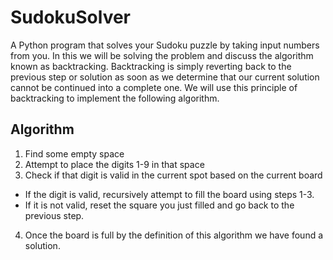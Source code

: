 # SudokuSolver

A Python program that solves your Sudoku puzzle by taking input numbers from you. 
In this we will be solving the problem and discuss the algorithm known as backtracking.
Backtracking is simply reverting back to the previous step or solution as soon as we determine that our current solution cannot be continued into a complete one. 
We will use this principle of backtracking to implement the following algorithm.
## Algorithm
1. Find some empty space
2. Attempt to place the digits 1-9 in that space
3. Check if that digit is valid in the current spot based on the current board
  - If the digit is valid, recursively attempt to fill the board using steps 1-3.
  - If it is not valid, reset the square you just filled and go back to the previous step.
4. Once the board is full by the definition of this algorithm we have found a solution.
